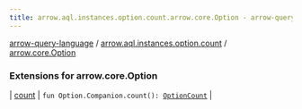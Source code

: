 ```yaml
---
title: arrow.aql.instances.option.count.arrow.core.Option - arrow-query-language
---
```


[arrow-query-language](../../index.html) / [arrow.aql.instances.option.count](../index.html) / [arrow.core.Option](./index.html)

### Extensions for arrow.core.Option

| [count](count.html) | `fun Option.Companion.count(): `[`OptionCount`](../../arrow.aql.instances/-option-count/index.html) |

